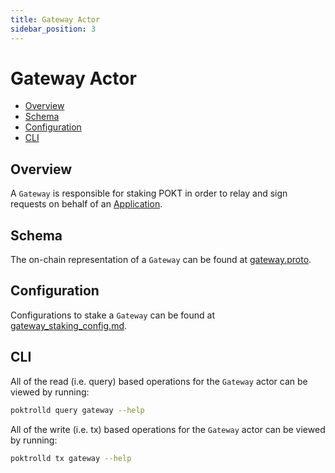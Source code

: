 ```yaml
---
title: Gateway Actor
sidebar_position: 3
---
```


# Gateway Actor <!-- omit in toc -->

- [Overview](#overview)
- [Schema](#schema)
- [Configuration](#configuration)
- [CLI](#cli)

## Overview

A `Gateway` is responsible for staking POKT in order to relay and sign requests
on behalf of an [Application](./application.md).

## Schema

The on-chain representation of a `Gateway` can be found at [gateway.proto](https://github.com/pokt-network/poktroll/tree/main/proto/poktroll/gateway/gateway.proto).

## Configuration

Configurations to stake a `Gateway` can be found at [gateway_staking_config.md](https://dev.poktroll.com/deployment/configs/gateway_staking_config.md).

## CLI

All of the read (i.e. query) based operations for the `Gateway` actor can be
viewed by running:

```bash
poktrolld query gateway --help
```

All of the write (i.e. tx) based operations for the `Gateway` actor can be
viewed by running:

```bash
poktrolld tx gateway --help
```

